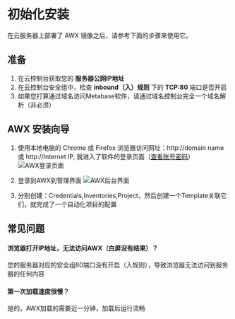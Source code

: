 # 初始化安装

在云服务器上部署了 AWX 镜像之后，请参考下面的步骤来使用它。

## 准备

1. 在云控制台获取您的 **服务器公网IP地址** 
2. 在云控制台安全组中，检查 **inbound（入）规则** 下的 **TCP:80** 端口是否开启
3. 如果您打算通过域名访问Metabase软件，请通过域名控制台完全一个域名解析（非必须）

## AWX 安装向导

1. 使用本地电脑的 Chrome 或 Firefox 浏览器访问网址：http://domain name 或 http://Internet IP, 就进入了软件的登录页面（[查看账号密码](/zh/stack-accounts.md)）
![AWX登录页面](https://libs.websoft9.com/Websoft9/DocsPicture/en/awx/awx-login-websoft9.png)

2. 登录到AWX到管理界面
![AWX后台界面](https://libs.websoft9.com/Websoft9/DocsPicture/en/awx/awxui-websoft9.png)

3. 分别创建：Credentials,Inventories,Project，然后创建一个Template关联它们，就完成了一个自动化项目的配置

## 常见问题

#### 浏览器打开IP地址，无法访问AWX（白屏没有结果）？

您的服务器对应的安全组80端口没有开启（入规则），导致浏览器无法访问到服务器的任何内容

#### 第一次加载速度很慢？

是的，AWX加载的需要近一分钟，加载后运行流畅
